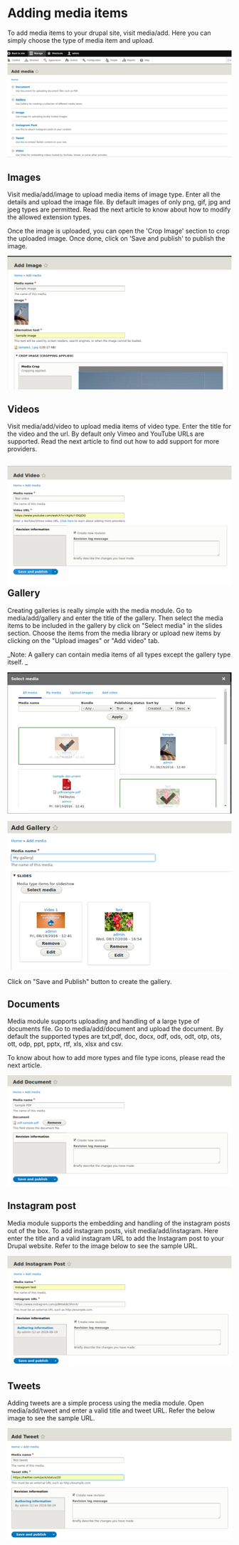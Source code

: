 # Adding media items

To add media items to your drupal site, visit media\/add. Here you can simply choose the type of media item and upload.

![](/modules/media/add_media_items.jpg)

## Images

Visit media\/add\/image to upload media items of image type. Enter all the details and upload the image file. By default images of only png, gif, jpg and jpeg types are permitted. Read the next article to know about how to modify the allowed extension types.

Once the image is uploaded, you can open the 'Crop Image' section to crop the uploaded image. Once done, click on 'Save and publish' to publish the image.

![](/modules/media/add_image.jpg)

## Videos

Visit media\/add\/video to upload media items of video type. Enter the title for the video and the url. By default only Vimeo and YouTube URLs are supported. Read the next article to find out how to add support for more providers.

## ![](/modules/media/add_video.png)Gallery

Creating galleries is really simple with the media module. Go to media\/add\/gallery and enter the title of the gallery. Then select the media items to be included in the gallery by click on "Select media" in the slides section. Choose the items from the media library or upload new items by clicking on the "Upload images" or "Add video" tab.

_Note: A gallery can contain media items of all types except the gallery type itself. _

![](/modules/media/gallery_select_modal.jpg)

![](/modules/media/add_gallery.jpg)

Click on "Save and Publish" button to create the gallery.

## Documents

Media module supports uploading and handling of a large type of documents file. Go to media\/add\/document and upload the document. By default the supported types are txt,pdf, doc, docx, odf, ods, odt, otp, ots, ott, odp, ppt, pptx, rtf, xls, xlsx and csv.

To know about how to add more types and file type icons, please read the next article.

![](/modules/media/add_document.jpg)

## Instagram post

Media module supports the embedding and handling of the instagram posts out of the box. To add instagram posts, visit media\/add\/instagram. Here enter the title and a valid instagram URL to add the Instagram post to your Drupal website. Refer to the image below to see the sample URL.

![](/modules/media/add_instagram.jpg)

## Tweets

Adding tweets are a simple process using the media module. Open media\/add\/tweet and enter a valid title and tweet URL. Refer the below image to see the sample URL.

![](/modules/media/add_tweet.jpg)

